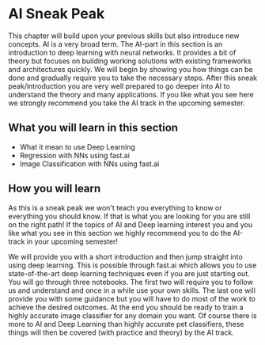 # AI Sneak Peak

This chapter will build upon your previous skills but also introduce new concepts. AI is a very broad term. The AI-part in this section is an introduction to deep learning with neural networks. It provides a bit of theory but focuses on building working solutions with existing frameworks and architectures quickly. We will begin by showing you how things can be done and gradually require you to take the necessary steps. After this sneak peak/introduction you are very well prepared to go deeper into AI to understand the theory and many applications. If you like what you see here we strongly recommend you take the AI track in the upcoming semester.

## What you will learn in this section
- What it mean to use Deep Learning
- Regression with NNs using fast.ai
- Image Classification with NNs using fast.ai

## How you will learn

As this is a sneak peak we won't teach you everything to know or everything you should know. If that is what you are looking for you are still on the right path! If the topics of AI and Deep learning interest you and you like what you see in this section we highly recommend you to do the AI-track in your upcoming semester!

We will provide you with a short introduction and then jump straight into using deep learning. This is possible through fast.ai which allows you to use state-of-the-art deep learning techniques even if you are just starting out. You will go through three notebooks. The first two will require you to follow us and understand and once in a while use your own skills. The last one will provide you with some guidance but you will have to do most of the work to achieve the desired outcomes. At the end you should be ready to train a highly accurate image classifier for any domain you want.
Of course there is more to AI and Deep Learning than highly accurate pet classifiers, these things will then be covered (with practice and theory) by the AI track.

